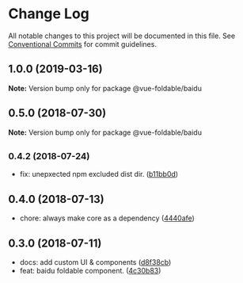 # Change Log

All notable changes to this project will be documented in this file.
See [Conventional Commits](https://conventionalcommits.org) for commit guidelines.

<a name="1.0.0"></a>
## 1.0.0 (2019-03-16)





**Note:** Version bump only for package @vue-foldable/baidu

<a name="0.5.0"></a>
## 0.5.0 (2018-07-30)





**Note:** Version bump only for package @vue-foldable/baidu

<a name="0.4.2"></a>
## <small>0.4.2 (2018-07-24)</small>

* fix: unepxected npm excluded dist dir. ([b11bb0d](https://github.com/ulivz/vue-foldable/commit/b11bb0d))




<a name="0.4.0"></a>
## 0.4.0 (2018-07-13)

* chore: always make core as a dependency ([4440afe](https://github.com/ulivz/vue-foldable/commit/4440afe))




<a name="0.3.0"></a>
## 0.3.0 (2018-07-11)

* docs: add custom UI & components ([d8f38cb](https://github.com/ulivz/vue-foldable/commit/d8f38cb))
* feat: baidu foldable component. ([4c30b83](https://github.com/ulivz/vue-foldable/commit/4c30b83))
